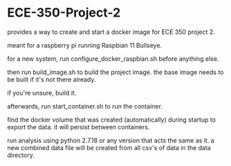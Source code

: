 # ECE-350-Project-2

provides a way to create and start a docker image for ECE 350 project 2.

meant for a raspberry pi running Raspbian 11 Bullseye.

for a new system, run configure_docker_raspbian.sh before anything else.

then run build_image.sh to build the project image. the base image needs to be built if it's not there already.

if you're unsure, build it.

afterwards, run start_container.sh to run the container.

find the docker volume that was created (automatically) during startup to export the data. it will persist between containers.

run analysis using python 2.7.18 or any version that acts the same as it. a new combined data file will be created from all csv's of data in the data directory.
